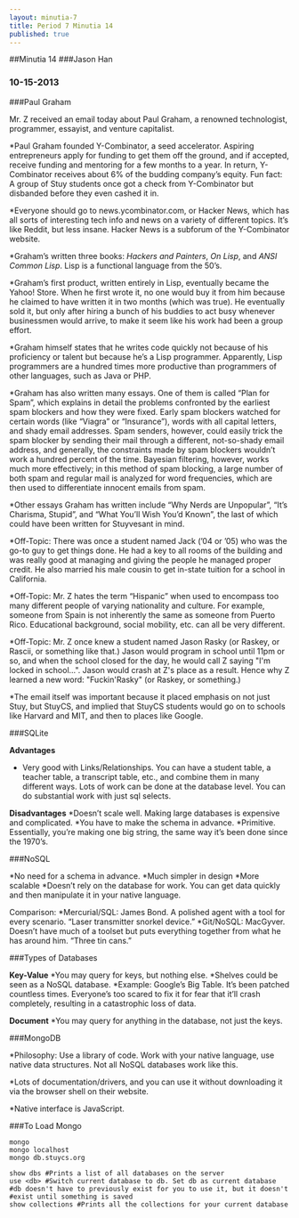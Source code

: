 ```yaml
---
layout: minutia-7
title: Period 7 Minutia 14
published: true
---
```


##Minutia 14
###Jason Han
### 10-15-2013

###Paul Graham

Mr. Z received an email today about Paul Graham, a renowned technologist, programmer, essayist, and venture capitalist. 

*Paul Graham founded Y-Combinator, a seed accelerator. Aspiring entrepreneurs apply for funding to get them off the ground, and if accepted, receive funding and mentoring for a few months to a year. In return, Y-Combinator receives about 6% of the budding company’s equity. Fun fact: A group of Stuy students once got a check from Y-Combinator but disbanded before they even cashed it in. 

*Everyone should go to news.ycombinator.com, or Hacker News, which has all sorts of interesting tech info and news on a variety of different topics. It’s like Reddit, but less insane. Hacker News is a subforum of the Y-Combinator website. 

*Graham’s written three books: _Hackers and Painters_, _On Lisp_, and _ANSI Common Lisp_. Lisp is a functional language from the 50’s. 

*Graham’s first product, written entirely in Lisp, eventually became the Yahoo! Store. When he first wrote it, no one would buy it from him because he claimed to have written it in two months (which was true). He eventually sold it, but only after hiring a bunch of his buddies to act busy whenever businessmen would arrive, to make it seem like his work had been a group effort. 

*Graham himself states that he writes code quickly not because of his proficiency or talent but because he’s a Lisp programmer. Apparently, Lisp programmers are a hundred times more productive than programmers of other languages, such as Java or PHP.

*Graham has also written many essays. One of them is called “Plan for Spam”, which explains in detail the problems confronted by the earliest spam blockers and how they were fixed. Early spam blockers watched for certain words (like “Viagra” or “Insurance”), words with all capital letters, and shady email addresses. Spam senders, however, could easily trick the spam blocker by sending their mail through a different, not-so-shady email address, and generally, the constraints made by spam blockers wouldn’t work a hundred percent of the time. Bayesian filtering, however, works much more effectively; in this method of spam blocking, a large number of both spam and regular mail is analyzed for word frequencies, which are then used to differentiate innocent emails from spam. 

*Other essays Graham has written include “Why Nerds are Unpopular”, “It’s Charisma, Stupid”, and “What You’ll Wish You’d Known”, the last of which could have been written for Stuyvesant in mind. 

*Off-Topic: There was once a student named Jack (’04 or ’05) who was the go-to guy to get things done. He had a key to all rooms of the building and was really good at managing and giving the people he managed proper credit. He also married his male cousin to get in-state tuition for a school in California.

*Off-Topic: Mr. Z hates the term “Hispanic” when used to encompass too many different people of varying nationality and culture. For example, someone from Spain is not inherently the same as someone from Puerto Rico. Educational background, social mobility, etc. can all be very different. 

*Off-Topic: Mr. Z once knew a student named Jason Rasky (or Raskey, or Rascii, or something like that.) Jason would program in school until 11pm or so, and when the school closed for the day, he would call Z saying "I'm locked in school...". Jason would crash at Z's place as a result. Hence why Z learned a new word: "Fuckin'Rasky" (or Raskey, or something.)

*The email itself was important because it placed emphasis on not just Stuy, but StuyCS, and implied that StuyCS students would go on to schools like Harvard and MIT, and then to places like Google. 

###SQLite

**Advantages**
* Very good with Links/Relationships. You can have a student table, a teacher table, a transcript table, etc., and combine them in many different ways. Lots of work can be done at the database level. You can do substantial work with just sql selects. 

**Disadvantages**
*Doesn’t scale well. Making large databases is expensive and complicated. 
*You have to make the schema in advance. 
*Primitive. Essentially, you’re making one big string, the same way it’s been done since the 1970’s. 

###NoSQL

*No need for a schema in advance.
*Much simpler in design
*More scalable
*Doesn’t rely on the database for work. You can get data quickly and then manipulate it in your native language.

Comparison:
*Mercurial/SQL: James Bond. A polished agent with a tool for every scenario. “Laser transmitter snorkel device.”
*Git/NoSQL: MacGyver. Doesn’t have much of a toolset but puts everything together from what he has around him. “Three tin cans.”

###Types of Databases

**Key-Value**
*You may query for keys, but nothing else. 
*Shelves could be seen as a NoSQL database. 
*Example: Google’s Big Table. It’s been patched countless times. Everyone’s too scared to fix it for fear that it’ll crash completely, resulting in a catastrophic loss of data.

**Document**
*You may query for anything in the database, not just the keys. 

###MongoDB

*Philosophy: Use a library of code. Work with your native language, use native data structures. Not all NoSQL databases work like this.

*Lots of documentation/drivers, and you can use it without downloading it via the browser shell on their website.

*Native interface is JavaScript. 

###To Load Mongo

    mongo
    mongo localhost
    mongo db.stuycs.org

    show dbs #Prints a list of all databases on the server
    use <db> #Switch current database to db. Set db as current database
    #db doesn't have to previously exist for you to use it, but it doesn't 
    #exist until something is saved
    show collections #Prints all the collections for your current database
	